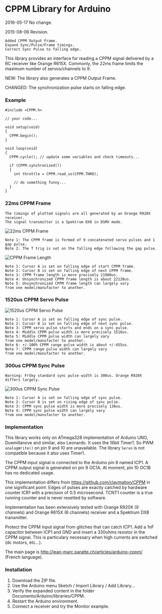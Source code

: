 # CPPM Library for Arduino

2016-05-17 No change.

2015-08-06 Revision.
```
Added CPPM Output Frame.
Expand Sync/Pulse/Frame timings.
Correct Sync Pulse to falling edge.
```

This library provides an interface for reading a CPPM signal delivered by a RC receiver like Orange R615X.
Commonly, the 22ms frame limits the maximum number of servos/channels to 9.

NEW: The library also generates a CPPM Output Frame.

CHANGED: The synchronization pulse starts on falling edge.

### Example

    #include <CPPM.h>
  
    // your code...
  
    void setup(void)
    {
      CPPM.begin();
    }
  
    void loop(void)
    {
      CPPM.cycle(); // update some variables and check timeouts...
    
      if (CPPM.synchronized())
      {
        int throttle = CPPM.read_us(CPPM.THRO);
      
        // do something funny...
      }
    }

### 22ms CPPM Frame

```
The timings of plotted signals are all generated by an Orange R920X receiver.
The signal transmitter is a Spektrum DX8 in DSMX mode.
```

![22ms CPPM Frame](http://jean-marc.paratte.ch/wp-content/uploads/2015/08/NewFile1.jpg)
```
Note 1: The CPPM frame is formed of 9 concatenated servo pulses and 1 gap pulse.
Note 2: The T trig is set on the falling edge following the gap pulse.
```

![CPPM Frame Length](http://jean-marc.paratte.ch/wp-content/uploads/2015/08/NewFile0.jpg)
```
Note 1: Cursor A is set on falling edge of start CPPM frame.
Note 2: Cursor B is set on falling edge of next CPPM frame.
Note 3: CPPM frame length is more precisely 21980us.
Note 4: Unsynchronized CPPM frame length is about 22120us.
Note 5: Unsynchronized CPPM frame length can largely vary 
from one model/manufacter to another.
```

### 1520us CPPM Servo Pulse

![1520us CPPM Servo Pulse](http://jean-marc.paratte.ch/wp-content/uploads/2015/08/NewFile3.jpg)
```
Note 1: Cursor A is set on falling edge of sync pulse.
Note 2: Cursor B is set on falling edge of next sync pulse.
Note 3: CPPM servo pulse starts and ends on a sync pulse.
Note 4: Middle CPPM pulse width is more precisely 1510us.
Note 5: Middle CPPM pulse width can largely vary 
from one model/manufacter to another.
Note 6: +/-100% CPPM range pulse width is about +/-455us.
Note 7: CPPM range pulse width can largely vary 
from one model/manufacter to another.
```

### 300us CPPM Sync Pulse
```
Warning: FrSky standard sync pulse width is 300us. Orange R920X differs largely.
```
![300us CPPM Sync Pulse](http://jean-marc.paratte.ch/wp-content/uploads/2015/08/NewFile5.jpg)
```
Note 1: Cursor A is set on falling edge of sync pulse.
Note 2: Cursor B is set on rising edge of sync pulse.
Note 3: CPPM sync pulse width is more precisely 136us.
Note 4: CPPM sync pulse width can largely vary 
from one model/manufacter to another.
```

### Implementation

This library works only on ATmega328 implementation of Arduino UNO, Duemillanove and similar, also Leonardo. It uses the 16bit Timer1. So PWM `analogWrite()` on pin 9 and 10 are unavailable. The library `Servo` is not compatible because it also uses Timer1.

The CPPM input signal is connected to the Arduino pin 8 named ICP1. A CPPM output signal is generated on pin 9 OC1A. At moment, pin 10 OC1B has no dedicated usage. 

This implementation differs from https://github.com/claymation/CPPM in one significant point: Edges of pulses are exactly catched by hardware counter ICR1 with a precision of 0.5 microsecond. TCNT1 counter is a true running counter and is never resetted by software.  

Implementation has been extensively tested with Orange R920X (9 channels) and Orange R615X (6 channels) receiver and a Spektrum DX8 transmitter. 

Protect the CPPM input signal from glitches that can catch ICP1. Add a 1nF capacitor between ICP1 and GND and insert a 330ohms resistor in the CPPM signal. This is particulary necessary when high currents are switched (dc motors, etc...).

The main page is http://jean-marc.paratte.ch/articles/arduino-cppm/ (French language).

### Installation

1. Download the ZIP file.
2. Use the Arduino menu Sketch / Import Library / Add Library...
3. Verify the expanded content in the folder Documents/Arduino/libraries/CPPM. 
4. Restart the Arduino environment.
5. Connect a receiver and try the Monitor example.

